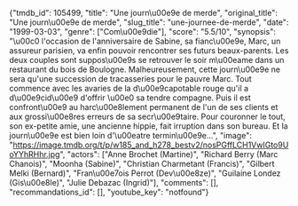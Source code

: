 {"tmdb_id": 105499, "title": "Une journ\u00e9e de merde", "original_title": "Une journ\u00e9e de merde", "slug_title": "une-journee-de-merde", "date": "1999-03-03", "genre": ["Com\u00e9die"], "score": "5.5/10", "synopsis": "\u00c0 l'occasion de l'anniversaire de Sabine, sa fianc\u00e9e, Marc, un assureur parisien, va enfin pouvoir rencontrer ses futurs beaux-parents. Les deux couples sont suppos\u00e9s se retrouver le soir m\u00eame dans un restaurant du bois de Boulogne. Malheureusement, cette journ\u00e9e ne sera qu'une succession de tracasseries pour le pauvre Marc. Tout commence avec les avaries de la d\u00e9capotable rouge qu'il a d\u00e9cid\u00e9 d'offrir \u00e0 sa tendre compagne. Puis il est confront\u00e9 au harc\u00e8lement permanent de l'un de ses clients et aux grossi\u00e8res erreurs de sa secr\u00e9taire. Pour couronner le tout, son ex-petite amie, une ancienne hippie, fait irruption dans son bureau. Et la journ\u00e9e est bien loin d'\u00eatre termin\u00e9e...", "image": "https://image.tmdb.org/t/p/w185_and_h278_bestv2/nosPGffLCH1VwIGto9UoYYhRHhr.jpg", "actors": ["Anne Brochet (Martine)", "Richard Berry (Marc Chanois)", "Moonha (Sabine)", "Christian Charmetant (Francis)", "Gilbert Melki (Bernard)", "Fran\u00e7ois Perrot (Dev\u00e8ze)", "Guilaine Londez (Gis\u00e8le)", "Julie Debazac (Ingrid)"], "comments": [], "recommandations_id": [], "youtube_key": "notfound"}